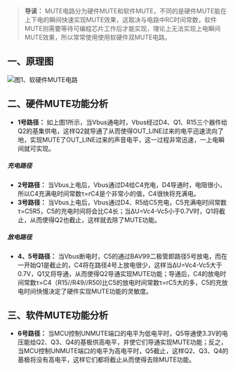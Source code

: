 > **导读：** MUTE电路分为硬件MUTE和软件MUTE，不同的是硬件MUTE能在上下电的瞬间快速实现MUTE效果，这取决与电路中RC时间常数，软件MUTE则需要等待可编程芯片工作后才能实现，理论上无法实现上电瞬间MUTE效果，所以常常使用使用软硬件双MUTE电路。

## 一、原理图
![**图1、软硬件MUTE电路**](http://upload-images.jianshu.io/upload_images/4859654-984e4ab53650f95f.PNG?imageMogr2/auto-orient/strip%7CimageView2/2/w/1240)

## 二、硬件MUTE功能分析
* **1号路径：** 如上图1所示，当Vbus通电时，Vbus经过D4、Q1、R15三个器件给Q2的基集供电，这样Q2就导通了从而使得OUT_LINE过来的电平迅速流向了地，实现MUTE了OUT_LINE过来的声音电平，这一过程非常迅速，一上电瞬间就可实现。

##### 充电路径
* **2号路径：** 当Vbus上电后，Vbus通过D4给C4充电，D4导通时，电阻很小，所以C4充满电时间常数τ=rC4是个非常小的值，C4很快将充满电。
* **3号路径：** 当Vbus上电后，Vbus通过D4、R5给C5充电，C5充满电时间常数τ=C5R5，C5的充电时间将会比C4长；当ΔU=Vc4-Vc5小于0.7V时，Q1将截止，从而使得Q2也截止，这样就去除了MUTE功能。

##### 放电路径
* **4、5号路径：** 当Vbus断电时，C5的通过BAV99二极管即路径5号放电，而在一开始Q1是截止的，C4将在路径4号上放电很少，这样当ΔU=Vc4-Vc5大于0.7V，Q1又将导通，从而使得Q2导通实现MUTE功能；导通后，C4的放电时间常数τ=C4（R15//R49//R50)比C5的放电时间常数τ=rC5大的多，C5的充放电时间快慢决定了硬件实现MUTE功能的灵敏度。

## 三、软件MUTE功能分析
* **6号路径：** 当MCU控制UNMUTE端口的电平为低电平时，Q5导通使3.3V的电压能给Q2、Q3、Q4的基极供高电平，并使它们导通实现MUTE功能；反之，当MCU控制UNMUTE端口的电平为高电平时，Q5截止，这样Q2、Q3、Q4的基极将没有高电平，这样它们都将截止从而使得去除MUTE功能。

